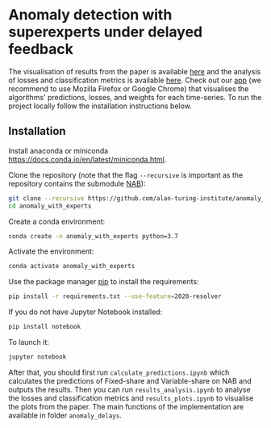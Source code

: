 # Anomaly detection with superexperts under delayed feedback

The visualisation of results from the paper is available [here](https://nbviewer.jupyter.org/github/alan-turing-institute/anomaly_with_experts/blob/master/results_plots.ipynb) and the analysis of losses and classification metrics is available [here](https://nbviewer.jupyter.org/github/alan-turing-institute/anomaly_with_experts/blob/master/results_analysis.ipynb). Check out our [app](https://share.streamlit.io/RaisaDZ/experts_app/main/app_experts.py) (we recommend to use Mozilla Firefox or Google Chrome) that visualises the algorithms' predictions, losses, and weights for each time-series. To run the project locally follow the installation instructions below.

## Installation

Install anaconda or miniconda https://docs.conda.io/en/latest/miniconda.html.

Clone the repository (note that the flag `--recursive` is important as the repository contains the submodule [NAB](https://github.com/numenta/NAB)):
```bash
git clone --recursive https://github.com/alan-turing-institute/anomaly_with_experts.git anomaly_with_experts
cd anomaly_with_experts
```

Create a conda environment:

```bash
conda create -n anomaly_with_experts python=3.7
```

Activate the environment:

```bash
conda activate anomaly_with_experts
```

Use the package manager [pip](https://pip.pypa.io/en/stable/) to install the requirements:
```bash
pip install -r requirements.txt --use-feature=2020-resolver
```

If you do not have Jupyter Notebook installed:
```bash
pip install notebook
```

To launch it:
```bash
jupyter notebook
```

After that, you should first run `calculate_predictions.ipynb` which calculates the predictions of Fixed-share and Variable-share on NAB and outputs the results. 
Then you can run `results_analysis.ipynb` to analyse the losses and classification metrics and `results_plots.ipynb` to visualise the plots from the paper. The main functions of the implementation are available in folder `anomaly_delays`.
